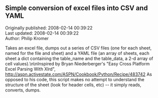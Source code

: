 ## Simple conversion of excel files into CSV and YAML  
Originally published: 2008-02-14 00:39:22  
Last updated: 2008-02-14 00:39:22  
Author: Philip Kromer  
  
Takes an excel file, dumps out a series of CSV files (one for each sheet, named for the file and sheet) and a YAML file (an array of sheets, each sheet a dict containing the table_name and the table_data, a 2-d array of cell values).\n\nInspired by Bryan Niederberger's "Easy Cross Platform Excel Parsing With Xlrd", http://aspn.activestate.com/ASPN/Cookbook/Python/Recipe/483742  As opposed to his code, this script makes no attempt to understand the structure of the sheet (look for header cells, etc) -- it simply reads, converts, dumps.
